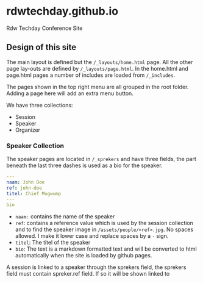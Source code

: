 # rdwtechday.github.io
Rdw Techday Conference Site

## Design of this site
The main layout is defined but the `/_layouts/home.html` page. All the other page lay-outs are defined by `/_layouts/page.html`. In the home.html and page.html pages a number of includes are loaded from `/_includes`.

The pages shown in the top right menu are all grouped in the root folder. Adding a page here will add an extra menu button.

We have three collections:
- Session
- Speaker
- Organizer

### Speaker Collection
The speaker pages are located in `/_sprekers` and have three fields, the part beneath the last three dashes is used as a bio for the speaker. 
```yaml
---
naam: John Doe
ref: john-doe
titel: Chief Mugwump
---
bio
```
- `naam:` contains the name of the speaker
- `ref`: contains a reference value which is used by the session collection and to find the speaker image in `/assets/people/<ref>.jpg`. No spaces allowed. I make it lower case and replace spaces by a `-` sign.
- `titel`: The titel of the speaker
-  `bio`: The text is a markdown formatted text and will be converted to html automatically when the site is loaded by github pages.


A session is linked to a speaker through the sprekers field, the sprekers field must contain spreker.ref field. If so it will be shown linked to 


